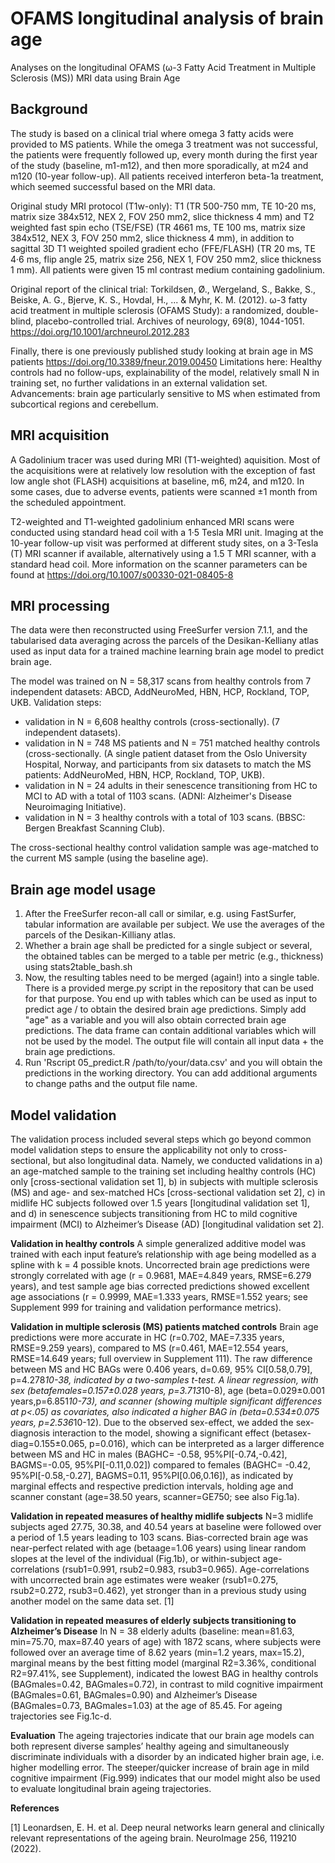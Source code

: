 # OFAMS longitudinal analysis of brain age
Analyses on the longitudinal OFAMS (ω-3 Fatty Acid Treatment in Multiple Sclerosis (MS)) MRI data using Brain Age

## Background
The study is based on a clinical trial where omega 3 fatty acids were provided to MS patients. While the omega 3 treatment was not successful, the patients were frequently followed up, every month during the first year of the study (baseline, m1-m12), and then more sporadically, at m24 and m120 (10-year follow-up). All patients received  interferon beta-1a treatment, which seemed successful based on the MRI data.

Original study MRI protocol (T1w-only):
T1 (TR 500-750 mm, TE 10-20 ms, matrix size 384x512, NEX 2, FOV 250 mm2, slice thickness 4 mm) and T2 weighted fast spin echo (TSE/FSE) (TR 4661 ms, TE 100 ms, matrix size 384x512, NEX 3, FOV 250 mm2, slice thickness 4 mm), in addition to sagittal 3D T1 weighted spoiled gradient echo (FFE/FLASH) (TR 20 ms, TE 4·6 ms, flip angle 25, matrix size 256, NEX 1, FOV 250 mm2, slice thickness 1 mm). All patients were given 15 ml contrast medium containing gadolinium.

Original report of the clinical trial: 
Torkildsen, Ø., Wergeland, S., Bakke, S., Beiske, A. G., Bjerve, K. S., Hovdal, H., ... & Myhr, K. M. (2012). ω-3 fatty acid treatment in multiple sclerosis (OFAMS Study): a randomized, double-blind, placebo-controlled trial. Archives of neurology, 69(8), 1044-1051. https://doi.org/10.1001/archneurol.2012.283

Finally, there is one previously published study looking at brain age in MS patients https://doi.org/10.3389/fneur.2019.00450
Limitations here: Healthy controls had no follow-ups, explainability of the model, relatively small N in training set, no further validations in an external validation set.
Advancements: brain age particularly sensitive to MS when estimated from subcortical regions and cerebellum.

## MRI acquisition 
A Gadolinium tracer was used during MRI (T1-weighted) aquisition. Most of the acquisitions were at relatively low resolution with the exception of fast low angle shot (FLASH) acquisitions at baseline, m6, m24, and m120. In some cases, due to adverse events, patients were scanned ±1 month from the scheduled appointment.

T2-weighted and T1-weighted gadolinium enhanced MRI scans were conducted using standard head coil with a 1·5 Tesla MRI unit. Imaging at the 10-year follow-up visit was performed at
different study sites, on a 3-Tesla (T) MRI scanner if available, alternatively using a 1.5 T MRI scanner, with a standard head coil. More information on the scanner parameters can be found at https://doi.org/10.1007/s00330-021-08405-8

## MRI processing
The data were then reconstructed using FreeSurfer version 7.1.1, and the tabularised data averaging across the parcels of the Desikan-Kelliany atlas used as input data for a trained machine learning brain age model to predict brain age.

The model was trained on N = 58,317 scans from healthy controls from 7 independent datasets: ABCD, AddNeuroMed, HBN, HCP, Rockland, TOP, UKB.
Validation steps:
- validation in N = 6,608 healthy controls (cross-sectionally). (7 independent datasets).
- validation in N = 748 MS patients and N = 751 matched healthy controls (cross-sectionally. (A single patient dataset from the Oslo University Hospital, Norway, and participants from six datasets to match the MS patients: AddNeuroMed, HBN, HCP, Rockland, TOP, UKB).
- validation in N = 24 adults in their senescence transitioning from HC to MCI to AD with a total of 1103 scans. (ADNI: Alzheimer's Disease Neuroimaging Initiative).
- validation in N = 3 healthy controls with a total of 103 scans. (BBSC: Bergen Breakfast Scanning Club).

The cross-sectional healthy control validation sample was age-matched to the current MS sample (using the baseline age).

## Brain age model usage
1. After the FreeSurfer recon-all call or similar, e.g. using FastSurfer, tabular information are available per subject. We use the averages of the parcels of the Desikan-Killiany atlas.
2. Whether a brain age shall be predicted for a single subject or several, the obtained tables can be merged to a table per metric (e.g., thickness) using stats2table_bash.sh
3. Now, the resulting tables need to be merged (again!) into a single table. There is a provided merge.py script in the repository that can be used for that purpose. You end up with tables which can be used as input to predict age / to obtain the desired brain age predictions. Simply add "age" as a variable and you will also obtain corrected brain age predictions. The data frame can contain additional variables which will not be used by the model. The output file will contain all input data + the brain age predictions.
4. Run 'Rscript 05_predict.R /path/to/your/data.csv' and you will obtain the predictions in the working directory. You can add additional arguments to change paths and the output file name.

## Model validation

The validation process included several steps which go beyond common model validation steps to ensure the applicability not only to cross-sectional, but also longitudinal data. Namely, we conducted validations in a) an age-matched sample to the training set including healthy controls (HC) only [cross-sectional validation set 1], b) in subjects with multiple sclerosis (MS) and age- and sex-matched HCs [cross-sectional validation set 2], c) in midlife HC subjects followed over 1.5 years [longitudinal validation set 1], and d) in senescence subjects transitioning from HC to mild cognitive impairment (MCI) to Alzheimer’s Disease (AD) [longitudinal validation set 2].

**Validation in healthy controls**
A simple generalized additive model was trained with each input feature’s relationship with age being modelled as a spline with k = 4 possible knots. Uncorrected brain age predictions were strongly correlated with age (r = 0.9681, MAE=4.849 years, RMSE=6.279 years), and test sample age bias corrected predictions showed excellent age associations (r = 0.9999, MAE=1.333 years, RMSE=1.552 years; see Supplement 999 for training and validation performance metrics).

**Validation in multiple sclerosis (MS) patients matched controls**
Brain age predictions were more accurate in HC (r=0.702, MAE=7.335 years, RMSE=9.259 years), compared to MS (r=0.461, MAE=12.554 years, RMSE=14.649 years; full overview in Supplement 111). The raw difference between MS and HC BAGs were 0.406 years, d=0.69, 95% CI[0.58,0.79], p=4.278*10-38, indicated by a two-samples t-test. A linear regression, with sex (betafemales=0.157±0.028 years, p=3.713*10-8), age (beta=0.029±0.001 years,p=6.851*10-73), and scanner (showing multiple significant differences at p<.05) as covariates, also indicated a higher BAG in (beta=0.534±0.075 years, p=2.536*10-12). Due to the observed sex-effect, we added the sex-diagnosis interaction to the model, showing a significant effect (betasex-diag=0.155±0.065, p=0.016), which can be interpreted as a larger difference between MS and HC in males (BAGHC= -0.58, 95%PI[-0.74,-0.42], BAGMS=-0.05, 95%PI[-0.11,0.02]) compared to females (BAGHC= -0.42, 95%PI[-0.58,-0.27], BAGMS=0.11, 95%PI[0.06,0.16]), as indicated by marginal effects and respective prediction intervals, holding age and scanner constant (age=38.50 years, scanner=GE750; see also Fig.1a).

**Validation in repeated measures of healthy midlife subjects**
N=3 midlife subjects aged 27.75, 30.38, and 40.54 years at baseline were followed over a period of 1.5 years leading to 103 scans. Bias-corrected brain age was near-perfect related with age (betaage=1.06 years) using linear random slopes at the level of the individual (Fig.1b), or within-subject age-correlations (rsub1=0.991, rsub2=0.983, rsub3=0.965). Age-correlations with uncorrected brain age estimates were weaker (rsub1=0.275, rsub2=0.272, rsub3=0.462), yet stronger than in a previous study using another model on the same data set. [1]

 
**Validation in repeated measures of elderly subjects transitioning to Alzheimer’s Disease**
In N = 38 elderly adults (baseline: mean=81.63, min=75.70, max=87.40 years of age) with 1872 scans, where subjects were followed over an average time of 8.62 years (min=1.2 years, max=15.2), marginal means by the best fitting model (marginal R2=3.36%, conditional R2=97.41%, see Supplement), indicated the lowest BAG in healthy controls (BAGmales=0.42, BAGmales=0.72), in contrast to mild cognitive impairment (BAGmales=0.61, BAGmales=0.90) and Alzheimer’s Disease (BAGmales=0.73, BAGmales=1.03) at the age of 85.45. For ageing trajectories see Fig.1c-d. 

 

**Evaluation**
The ageing trajectories indicate that our brain age models can both represent diverse samples’ healthy ageing and simultaneously discriminate individuals with a disorder by an indicated higher brain age, i.e. higher modelling error. The steeper/quicker increase of brain age in mild cognitive impairment (Fig.999) indicates that our model might also be used to evaluate longitudinal brain ageing trajectories.

 
**References**

[1]	Leonardsen, E. H. et al. Deep neural networks learn general and clinically relevant representations of the ageing brain. NeuroImage 256, 119210 (2022).


